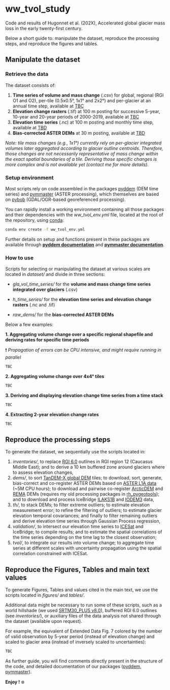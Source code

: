 # ww_tvol_study

Code and results of Hugonnet et al. (202X), Accelerated global glacier mass loss in the early twenty-first century.

Below a short guide to: manipulate the dataset, reproduce the processing steps, and reproduce the figures and tables.

## Manipulate the dataset

### Retrieve the data

The dataset consists of:
1. **Time series of volume and mass change** (.csv) for global, regional (RGI O1 and O2), per-tile (0.5x0.5°, 1x1° and 
2x2°) and per-glacier at an annual time step, available at [TBC]()
2. **Elevation change rasters** (.tif) at 100 m posting for successive 5-year, 10-year and 20-year periods of 2000-2019,
 available at [TBC]()
3. **Elevation time series** (.nc) at 100 m posting and monthly time step, available at [TBD]()
4. **Bias-corrected ASTER DEMs** at 30 m posting, available at [TBD]()

*Note: tile mass changes (e.g., 1x1°) currently rely on per-glacier integrated volumes later aggregated according to 
glacier outline centroids. Therefore, those changes are not necessarily representative of mass change within the exact 
spatial boundaries of a tile. Deriving those specific changes is more complex and is not available yet (contact me for more details).* 

### Setup environment

Most scripts rely on code assembled in the packages [pyddem](https://github.com/iamdonovan/pybob) (DEM time series) and 
[pymmaster](https://github.com/luc-girod/MMASTER-workflows) (ASTER processing), which themselves are based on 
[pybob](https://github.com/iamdonovan/pybob) (GDAL/OGR-based georeferenced processing).

You can rapidly install a working environment containing all those packages and their dependencies with the 
*ww_tvol_env.yml* file, located at the root of the repository, using 
[conda](https://docs.conda.io/projects/conda/en/latest/user-guide/tasks/manage-environments.html):

```sh
conda env create -f ww_tvol_env.yml
```

Further details on setup and functions present in these packages are available through **[pyddem documentation](https://pyddem.readthedocs.io/en/latest/)** and
 **[pymmaster documentation](https://mmaster-workflows.readthedocs.io/en/latest/index.html)**.

### How to use

Scripts for selecting or manipulating the dataset at various scales are located in *dataset/* and divide in three sections:
* *gla_vol_time_series/* for the **volume and mass change time series integrated over glaciers** (.csv)

* *h_time_series/* for the **elevation time series and elevation change rasters** (.nc and .tif)

* *raw_dems/* for the **bias-corrected ASTER DEMs**

Below a few examples:

**1. Aggregating volume change over a specific regional shapefile and deriving rates for specific time periods**

:exclamation: *Propagation of errors can be CPU intensive, and might require running in parallel*

```python
TBC
```

**2. Aggregating volume change over 4x4° tiles**

```python
TBC
```

**3. Deriving and displaying elevation change time series from a time stack**

```python
TBC
```

**4. Extracting 2-year elevation change rates**

```python
TBC
```

## Reproduce the processing steps

To generate the dataset, we sequentially use the scripts located in:

1. *inventories/*, to replace [RGI 6.0](https://www.glims.org/RGI/) outlines in RGI region 12 (Caucasus Middle East); 
and to derive a 10 km buffered zone around glaciers where to assess elevation changes,
2. *dems/*, to sort [TanDEM-X global DEM](https://geoservice.dlr.de/web/dataguide/tdm90/) tiles; to download, sort, 
generate, bias-correct and co-register ASTER DEMs based on [ASTER L1A data](https://lpdaac.usgs.gov/products/ast_l1av003/) 
(~5M CPU hours); to download and pairwise co-register [ArcticDEM](https://www.pgc.umn.edu/data/arcticdem/) and 
[REMA](https://www.pgc.umn.edu/data/rema/) DEMs (requires my old processing packages in [rh_pygeotools](https://github.com/rhugonnet/rh_pygeotools));
 and to download and process IceBridge [ILAKS1B](https://nsidc.org/data/ILAKS1B/versions/1) and [IODEM3](https://nsidc.org/data/IODEM3/versions/1) data,
3. *th/*, to stack DEMs; to filter extreme outliers; to estimate elevation measurement error; to refine the filtering of outliers;
 to estimate glacier elevation temporal covariances; and finally to filter remaining outliers and derive elevation time series
 through Gaussian Process regression,
4. *validation/*, to intersect our elevation time series to [ICESat](https://nsidc.org/data/glah14) and IceBridge; to compile results; and to estimate
 the spatial correlations of the time series depending on the time lag to the closest observation;
5. *tvol/*, to integrate our results into volume change; to aggregate time series at different scales with uncertainty 
propagation using the spatial correlation constrained with ICESat.

## Reproduce the Figures, Tables and main text values

To generate Figures, Tables and values cited in the main text, we use the scripts located in *figures/* and *tables/*.

Additional data might be necessary to run some of these scripts, such as a world hillshade (we used 
[SRTM30_PLUS v8.0](https://researchdata.edu.au/global-hillshading-srtm30plus-source-ucsd/690579)), buffered RGI 6.0 
outlines (see *inventories/*), or auxiliary files of the data analysis not shared through the dataset (available upon request).

For example, the equivalent of Extended Data Fig. 7 colored by the number of valid observation by 5-year period 
(instead of elevation change) and scaled to glacier area (instead of inversely scaled to uncertainties):

```python
TBC
```

As further guide, you will find comments directly present in the structure of the code, and detailed documentation of our packages ([pyddem](https://pyddem.readthedocs.io/en/latest/),
[pymmaster](https://mmaster-workflows.readthedocs.io/en/latest/index.html)).

**Enjoy !** :snowflake: